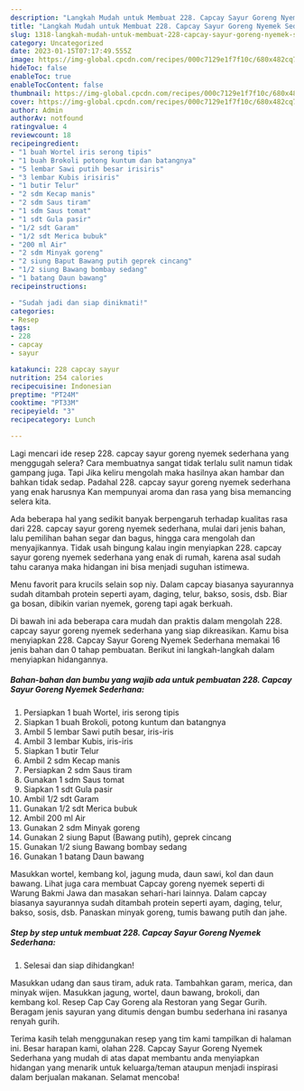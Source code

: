 ```yaml
---
description: "Langkah Mudah untuk Membuat 228. Capcay Sayur Goreng Nyemek SederhanaAnti Ribet"
title: "Langkah Mudah untuk Membuat 228. Capcay Sayur Goreng Nyemek SederhanaAnti Ribet"
slug: 1318-langkah-mudah-untuk-membuat-228-capcay-sayur-goreng-nyemek-sederhanaanti-ribet
category: Uncategorized
date: 2023-01-15T07:17:49.555Z
image: https://img-global.cpcdn.com/recipes/000c7129e1f7f10c/680x482cq70/228-capcay-sayur-goreng-nyemek-sederhana-foto-resep-utama.jpg
hideToc: false
enableToc: true
enableTocContent: false
thumbnail: https://img-global.cpcdn.com/recipes/000c7129e1f7f10c/680x482cq70/228-capcay-sayur-goreng-nyemek-sederhana-foto-resep-utama.jpg
cover: https://img-global.cpcdn.com/recipes/000c7129e1f7f10c/680x482cq70/228-capcay-sayur-goreng-nyemek-sederhana-foto-resep-utama.jpg
author: Admin
authorAv: notfound
ratingvalue: 4
reviewcount: 18
recipeingredient:
- "1 buah Wortel iris serong tipis"
- "1 buah Brokoli potong kuntum dan batangnya"
- "5 lembar Sawi putih besar irisiris"
- "3 lembar Kubis irisiris"
- "1 butir Telur"
- "2 sdm Kecap manis"
- "2 sdm Saus tiram"
- "1 sdm Saus tomat"
- "1 sdt Gula pasir"
- "1/2 sdt Garam"
- "1/2 sdt Merica bubuk"
- "200 ml Air"
- "2 sdm Minyak goreng"
- "2 siung Baput Bawang putih geprek cincang"
- "1/2 siung Bawang bombay sedang"
- "1 batang Daun bawang"
recipeinstructions:

- "Sudah jadi dan siap dinikmati!"
categories:
- Resep
tags:
- 228
- capcay
- sayur

katakunci: 228 capcay sayur 
nutrition: 254 calories
recipecuisine: Indonesian
preptime: "PT24M"
cooktime: "PT33M"
recipeyield: "3"
recipecategory: Lunch

---
```



Lagi mencari ide resep 228. capcay sayur goreng nyemek sederhana yang menggugah selera? Cara membuatnya sangat tidak terlalu sulit namun tidak gampang juga. Tapi Jika keliru mengolah maka hasilnya akan hambar dan bahkan tidak sedap. Padahal 228. capcay sayur goreng nyemek sederhana yang enak harusnya Kan mempunyai aroma dan rasa yang bisa memancing selera kita.


Ada beberapa hal yang sedikit banyak berpengaruh terhadap kualitas rasa dari 228. capcay sayur goreng nyemek sederhana, mulai dari jenis bahan, lalu pemilihan bahan segar dan bagus, hingga cara mengolah dan menyajikannya. Tidak usah bingung kalau ingin menyiapkan 228. capcay sayur goreng nyemek sederhana yang enak di rumah, karena asal sudah tahu caranya maka hidangan ini bisa menjadi suguhan istimewa.

Menu favorit para krucils selain sop niy. Dalam capcay biasanya sayurannya sudah ditambah protein seperti ayam, daging, telur, bakso, sosis, dsb. Biar ga bosan, dibikin varian nyemek, goreng tapi agak berkuah.


Di bawah ini ada beberapa cara mudah dan praktis dalam mengolah 228. capcay sayur goreng nyemek sederhana yang siap dikreasikan. Kamu bisa menyiapkan 228. Capcay Sayur Goreng Nyemek Sederhana memakai 16 jenis bahan dan 0 tahap pembuatan. Berikut ini langkah-langkah dalam menyiapkan hidangannya.

<!--inarticleads1-->

##### Bahan-bahan dan bumbu yang wajib ada untuk pembuatan 228. Capcay Sayur Goreng Nyemek Sederhana:

1. Persiapkan 1 buah Wortel, iris serong tipis
1. Siapkan 1 buah Brokoli, potong kuntum dan batangnya
1. Ambil 5 lembar Sawi putih besar, iris-iris
1. Ambil 3 lembar Kubis, iris-iris
1. Siapkan 1 butir Telur
1. Ambil 2 sdm Kecap manis
1. Persiapkan 2 sdm Saus tiram
1. Gunakan 1 sdm Saus tomat
1. Siapkan 1 sdt Gula pasir
1. Ambil 1/2 sdt Garam
1. Gunakan 1/2 sdt Merica bubuk
1. Ambil 200 ml Air
1. Gunakan 2 sdm Minyak goreng
1. Gunakan 2 siung Baput (Bawang putih), geprek cincang
1. Gunakan 1/2 siung Bawang bombay sedang
1. Gunakan 1 batang Daun bawang


Masukkan wortel, kembang kol, jagung muda, daun sawi, kol dan daun bawang. Lihat juga cara membuat Capcay goreng nyemek seperti di Warung Bakmi Jawa dan masakan sehari-hari lainnya. Dalam capcay biasanya sayurannya sudah ditambah protein seperti ayam, daging, telur, bakso, sosis, dsb. Panaskan minyak goreng, tumis bawang putih dan jahe. 

<!--inarticleads2-->

##### Step by step untuk membuat 228. Capcay Sayur Goreng Nyemek Sederhana:


1. Selesai dan siap dihidangkan!

Masukkan udang dan saus tiram, aduk rata. Tambahkan garam, merica, dan minyak wijen. Masukkan jagung, wortel, daun bawang, brokoli, dan kembang kol. Resep Cap Cay Goreng ala Restoran yang Segar Gurih. Beragam jenis sayuran yang ditumis dengan bumbu sederhana ini rasanya renyah gurih. 

Terima kasih telah menggunakan resep yang tim kami tampilkan di halaman ini. Besar harapan kami, olahan 228. Capcay Sayur Goreng Nyemek Sederhana yang mudah di atas dapat membantu anda menyiapkan hidangan yang menarik untuk keluarga/teman ataupun menjadi inspirasi dalam berjualan makanan. Selamat mencoba!
